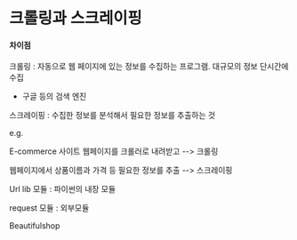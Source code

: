 # 크롤링과 스크레이핑

#### 차이점

크롤링 : 자동으로 웹 페이지에 있는 정보를 수집하는 프로그램. 대규모의 정보 단시간에 수집

* 구글 등의 검색 엔진 

스크레이핑 : 수집한 정보를 분석해서 필요한 정보를 추출하는 것 



e.g. 

E-commerce 사이트 웹페이지를 크롤러로 내려받고 --> 크롤링 

웹페이지에서 상품이름과 가격 등 필요한 정보를 추출 --> 스크레이핑



Url lib 모듈 : 파이썬의 내장 모듈

request 모듈 : 외부모듈

Beautifulshop 

